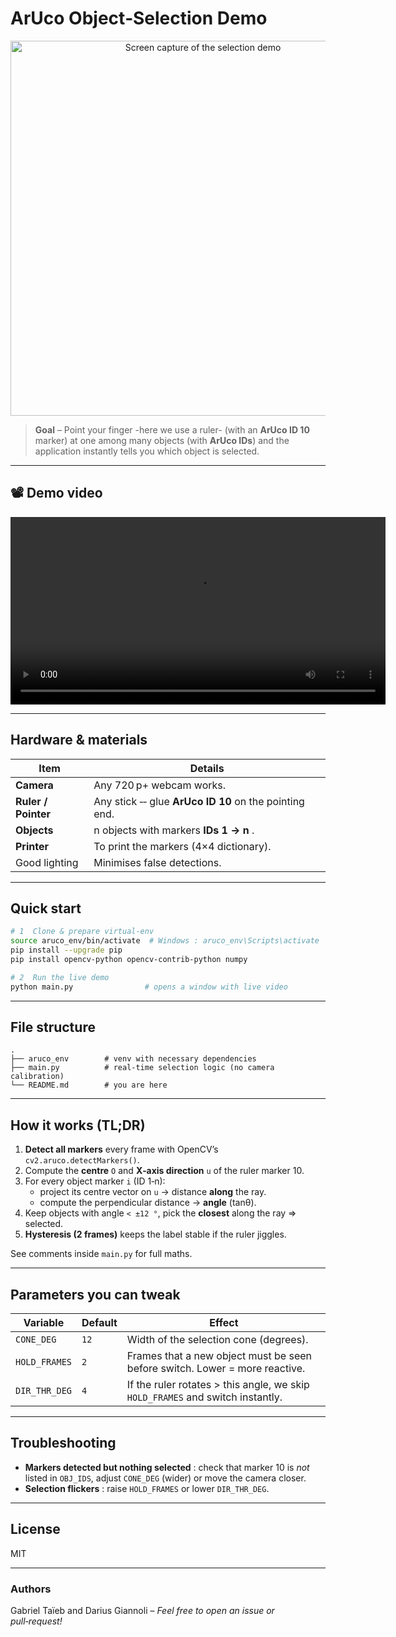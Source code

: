 # ArUco Object‑Selection Demo

<p align="center">
  <!-- Replace preview.gif with an actual GIF or screenshot of your app -->
  <img src="doc/preview.gif" width="600" alt="Screen capture of the selection demo" />
</p>

> **Goal** – Point your finger -here we use a ruler- (with an **ArUco ID 10** marker) at one among many objects (with **ArUco IDs**) and the application instantly tells you which object is selected.

---

## 📽 Demo video

<video src="doc/my_demo.mp4" controls width="600"></video>

---

## Hardware & materials

| Item | Details |
|------|---------|
| **Camera** | Any 720 p+ webcam works. |
| **Ruler / Pointer** | Any stick ‑‑ glue **ArUco ID 10** on the pointing end. |
| **Objects** | n objects with markers **IDs 1 → n** . |
| **Printer** | To print the markers (4×4 dictionary). |
| Good lighting | Minimises false detections. |

---

## Quick start

```bash
# 1  Clone & prepare virtual‑env
source aruco_env/bin/activate  # Windows : aruco_env\Scripts\activate
pip install --upgrade pip
pip install opencv-python opencv-contrib-python numpy

# 2  Run the live demo
python main.py                # opens a window with live video
```
---

## File structure

```
.
├── aruco_env        # venv with necessary dependencies
├── main.py          # real‑time selection logic (no camera calibration)
└── README.md        # you are here
```

---

## How it works (TL;DR)

1. **Detect all markers** every frame with OpenCV’s `cv2.aruco.detectMarkers()`.
2. Compute the **centre** `O` and **X‑axis direction** `u` of the ruler marker 10.
3. For every object marker `i` (ID 1‑n):
   * project its centre vector on `u` → distance **along** the ray.
   * compute the perpendicular distance → **angle** (tanθ).
4. Keep objects with angle `< ±12 °`, pick the **closest** along the ray ⇒ selected.
5. **Hysteresis (2 frames)** keeps the label stable if the ruler jiggles.

See comments inside `main.py` for full maths.

---

## Parameters you can tweak

| Variable | Default | Effect |
|----------|---------|--------|
| `CONE_DEG` | `12` | Width of the selection cone (degrees). |
| `HOLD_FRAMES` | `2` | Frames that a new object must be seen before switch. Lower = more reactive. |
| `DIR_THR_DEG` | `4` | If the ruler rotates > this angle, we skip `HOLD_FRAMES` and switch instantly. |

---

## Troubleshooting

* **Markers detected but nothing selected** : check that marker 10 is *not* listed in `OBJ_IDS`, adjust `CONE_DEG` (wider) or move the camera closer.
* **Selection flickers** : raise `HOLD_FRAMES` or lower `DIR_THR_DEG`.

---

## License

MIT

---

### Authors

Gabriel Taïeb and Darius Giannoli – *Feel free to open an issue or pull‑request!*

